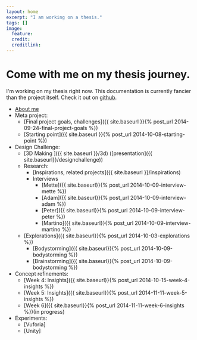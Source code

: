 ```yaml
---
layout: home
excerpt: "I am working on a thesis."
tags: []
image:
  feature: 
  credit: 
  creditlink: 
---
```


# Come with me on my thesis journey.

I'm working on my thesis right now. This documentation is currently fancier than the project itself. Check it out on [github](http://github.com/paulate/CIIDthesis).

  
-  [About me](http://ciid.dk/education/people/students-2014/paula-te/)
-  Meta project:
    -  [Final project goals, challenges]({{ site.baseurl }}{% post_url 2014-09-24-final-project-goals %})
    -  [Starting point]({{ site.baseurl }}{% post_url 2014-10-08-starting-point %})
-  Design Challenge: 
    -  [3D Making ]({{ site.baseurl }}/3d) ([presentation]({{ site.baseurl}}/designchallenge))
    -  Research: 
        -  [Inspirations, related projects]({{ site.baseurl }}/inspirations)
        -  Interviews
            - [Mette]({{ site.baseurl}}{% post_url 2014-10-09-interview-mette %})
            - [Adam]({{ site.baseurl}}{% post_url 2014-10-09-interview-adam %})
            - [Peter]({{ site.baseurl}}{% post_url 2014-10-09-interview-peter %})
            - [Martino]({{ site.baseurl}}{% post_url 2014-10-09-interview-martino %})
    -  [Explorations]({{ site.baseurl}}{% post_url 2014-10-03-explorations %})
        - [Bodystorming]({{ site.baseurl}}{% post_url 2014-10-09-bodystorming %})
        - [Brainstorming]({{ site.baseurl}}{% post_url 2014-10-09-bodystorming %})
- Concept refinements:
    -  [Week 4: Insights]({{ site.baseurl}}{% post_url 2014-10-15-week-4-insights %})
    -  [Week 5: Insights]({{ site.baseurl}}{% post_url 2014-11-11-week-5-insights %})
    -  [Week 6]({{ site.baseurl}}{% post_url 2014-11-11-week-6-insights %})(in progress)
-  Experiments:
    -  [Vuforia]
    -  [Unity]
<br>
<br>